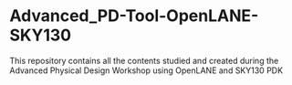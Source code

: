 # Advanced_PD-Tool-OpenLANE-SKY130
This repository contains all the contents studied and created during the Advanced Physical Design Workshop using OpenLANE and SKY130 PDK
